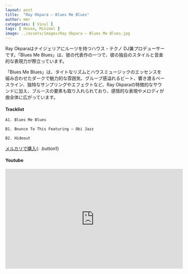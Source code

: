 ```yaml
---
layout: post
title:  "Ray Okpara – Blues Me Blues"
author: mmr
categories: [ Vinyl ]
tags: [ House, Minimal ]
image: ../assets/images/Ray Okpara – Blues Me Blues.jpg
---
```


Ray Okparaはナイジェリアにルーツを持つハウス・テクノ DJ兼プロデューサーです。「Blues Me Blues」は、彼の代表作の一つで、彼の独自のスタイルと音楽的な表現力が際立っています。

「Blues Me Blues」は、タイトなリズムとハウスミュージックのエッセンスを組み合わせたダークで魅力的な雰囲気、グルーブ感溢れるビート、響き渡るベースライン、独特なサンプリングやエフェクトなど、Ray Okparaの特徴的なサウンドに加え、ブルースの要素も取り入れられており、感情的な表現やメロディが曲全体に広がっています。

#### Tracklist
```md
A1. Blues Me Blues

B1. Bounce To This Featuring – Obi Jazz

B2. Hideout
```

[メルカリで購入](https://jp.mercari.com/item/m35541987030?afid=6142608987){: .button1}

#### Youtube
<iframe width="560" height="315" src="https://www.youtube.com/embed/Me2lupoK5UY?si=Y1X84ka-5iMVlLQU" title="YouTube video player" frameborder="0" allow="accelerometer; autoplay; clipboard-write; encrypted-media; gyroscope; picture-in-picture; web-share" referrerpolicy="strict-origin-when-cross-origin" allowfullscreen></iframe>